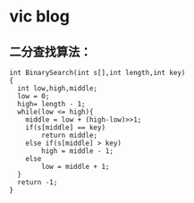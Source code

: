 vic blog
====
二分查找算法：
-----

    int BinarySearch(int s[],int length,int key)
    {
      int low,high,middle;
      low = 0;
      high= length - 1;
      while(low <= high){
        middle = low + (high-low)>>1;
        if(s[middle] == key)
            return middle;
        else if(s[middle] > key)
            high = middle - 1;
        else
            low = middle + 1;
      }
      return -1;
    }
